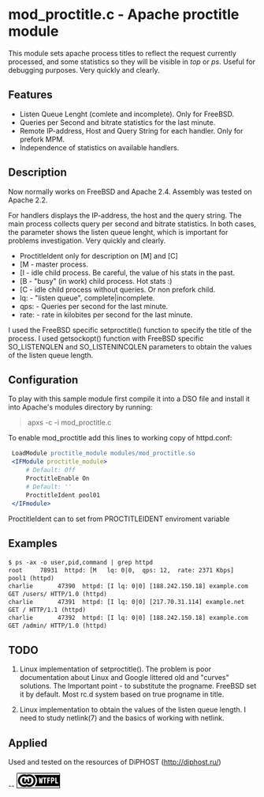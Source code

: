 mod_proctitle.c - Apache proctitle module
=================================================

This module sets apache process titles to reflect the request currently processed, and some statistics so they will be visible 
in *top* or *ps*. Useful for debugging purposes. Very quickly and clearly.

Features
--------

* Listen Queue Lenght (comlete and incomplete). Only for FreeBSD.
* Queries per Second and bitrate statistics for the last minute.
* Remote IP-address, Host and Query String for each handler. Only for prefork MPM.
* Independence of statistics on available handlers.

Description
-----------

Now normally works on FreeBSD and Apache 2.4. Assembly was tested on Apache 2.2.

For handlers displays the IP-address, the host and the query string. The main process collects query per second and bitrate statistics.
In both cases, the parameter shows the listen queue lenght, which is important for problems investigation. Very quickly and clearly.

* ProctitleIdent only for description on [M] and [C]
* [M - master process.
* [I - idle child process. Be careful, the value of his stats in the past.
* [B - "busy" (in work) child process. Hot stats :)
* [C - idle child process without queries. Or non prefork child.
* lq: - "listen queue", complete|incomplete.
* qps: - Queries per second for the last minute.
* rate: - rate in kilobites per second for the last minute.

I used the FreeBSD specific setproctitle() function to specify the title of the process.
I used getsockopt() function with FreeBSD specific SO_LISTENQLEN and SO_LISTENINCQLEN parameters to obtain the values of the listen queue length.

Configuration
-------------

To play with this sample module first compile it into a DSO file and install it into Apache's modules directory by running:

> apxs -c -i mod_proctitle.c

To enable mod_proctitle add this lines to working copy of httpd.conf:

```apache
 LoadModule proctitle_module modules/mod_proctitle.so
 <IFModule proctitle_module>
     # Default: Off
     ProctitleEnable On
     # Default: ''
     ProctitleIdent pool01
 </IFmodule>
```

ProctitleIdent can to set from PROCTITLEIDENT enviroment variable

Examples
--------

```shell
$ ps -ax -o user,pid,command | grep httpd
root     78931  httpd: [M   lq: 0|0,  qps: 12,  rate: 2371 Kbps]   pool1 (httpd)
charlie       47390  httpd: [I lq: 0|0] [188.242.150.18] example.com GET /users/ HTTP/1.0 (httpd)
charlie       47391  httpd: [I lq: 0|0] [217.70.31.114] example.net GET / HTTP/1.1 (httpd)
charlie       47392  httpd: [I lq: 0|0] [188.242.150.18] example.com GET /admin/ HTTP/1.0 (httpd)
```

TODO
----

1. Linux implementation of setproctitle(). The problem is poor documentation about Linux and Google littered old and "curves" solutions.
The Important point - to substitute the progname. FreeBSD set it by default. Most rc.d system based on true progname in title.

2. Linux implementation to obtain the values of the listen queue length. I need to study netlink(7) and the basics of working with netlink.

Applied
-------

Used and tested on the resources of DiPHOST (http://diphost.ru/)

--
[![LICENSE WTFPL](wtfpl-badge-1.png)](LICENSE)


